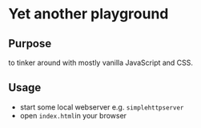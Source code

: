 # Yet another playground

## Purpose

to tinker around with mostly vanilla JavaScript and CSS.

## Usage

- start some local webserver e.g. `simplehttpserver`
- open `index.html`in your browser
